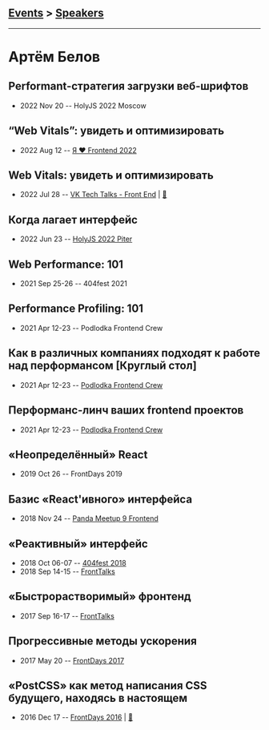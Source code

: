 ## [Events](../README.md) > [Speakers](../speakers.md)
---

# Артём Белов

## Performant-стратегия загрузки веб-шрифтов
- 2022 Nov 20 -- HolyJS 2022 Moscow    
## “Web Vitals”: увидеть и оптимизировать
- 2022 Aug 12 -- [Я ❤ Frontend 2022](https://www.youtube.com/watch?v=z3O8qYmPd58&t=25503s)    
## Web Vitals: увидеть и оптимизировать
- 2022 Jul 28 -- [VK Tech Talks - Front End](https://vk.com/video-147415323_456239796)  | [:notebook:](https://vk.com/doc41795800_642760980)  
## Когда лагает интерфейс
- 2022 Jun 23 -- [HolyJS 2022 Piter](https://youtu.be/xKvAYkiu87Q)    
## Web Performance: 101
- 2021 Sep 25-26 -- 404fest 2021    
## Performance Profiling: 101
- 2021 Apr 12-23 -- Podlodka Frontend Crew    
## Как в различных компаниях подходят к работе над перформансом [Круглый стол]
- 2021 Apr 12-23 -- [Podlodka Frontend Crew](https://www.youtube.com/watch?v=sP6nD7_7hL8)    
## Перформанс-линч ваших frontend проектов
- 2021 Apr 12-23 -- [Podlodka Frontend Crew](https://www.youtube.com/watch?v=PpJALQFQfbw)    
## «Неопределённый» React
- 2019 Oct 26 -- FrontDays 2019    
## Базис «React&#39;ивного» интерфейса
- 2018 Nov 24 -- [Panda Meetup 9 Frontend](https://www.youtube.com/watch?v=gbmjVxb3qqo)    
## «Реактивный» интерфейс
- 2018 Oct 06-07 -- [404fest 2018](https://www.youtube.com/watch?v=z5sfHHr-EiY)    
- 2018 Sep 14-15 -- [FrontTalks](https://events.yandex.ru/lib/talks/6241/)    
## «Быстрорастворимый» фронтенд
- 2017 Sep 16-17 -- [FrontTalks](https://events.yandex.ru/lib/talks/4866/)    
## Прогрессивные методы ускорения
- 2017 May 20 -- [FrontDays 2017](https://youtu.be/q2jrUxqkQcE)    
## «PostCSS» как метод написания CSS будущего, находясь в настоящем
- 2016 Dec 17 -- [FrontDays 2016](https://www.youtube.com/watch?v=GHHp_z9D9T4)  | [:notebook:](http://artbelov-postcss.surge.sh/)  
